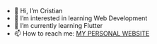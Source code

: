 - 👋 Hi, I’m Cristian
- 👀 I’m interested in learning Web Development
- 🌱 I’m currently learning Flutter
- 📫 How to reach me: [MY PERSONAL WEBSITE](https://cristianturmacu.com)

<!---
Cristian1t/Cristian1t is a ✨ special ✨ repository because its `README.md` (this file) appears on your GitHub profile.
You can click the Preview link to take a look at your changes.
--->
